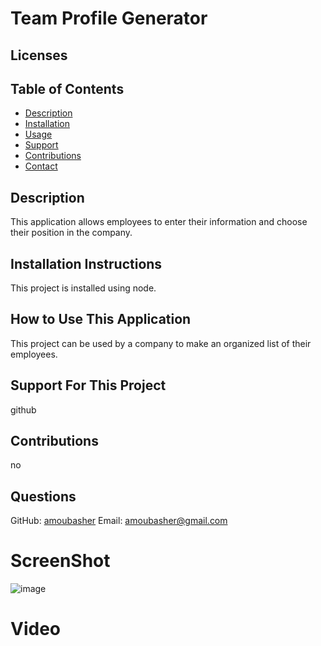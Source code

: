 # Team Profile Generator

  ## Licenses
  

  ## Table of Contents
  - [Description](#description)
  - [Installation](#installation)
  - [Usage](#usage)
  - [Support](#support)
  - [Contributions](#contributions)
  - [Contact](#email)

  ## Description
  This application allows employees to enter their information and choose their position in the company.

  ## Installation Instructions
  This project is installed using node.

  ## How to Use This Application
  This project can be used by a company to make an organized list of their employees.

  ## Support For This Project
  github

  ## Contributions
  no

  ## Questions
  GitHub: [amoubasher](https://github.com/amoubasher)
  Email: [amoubasher@gmail.com](mailto:amoubasher@gmail.com)



# ScreenShot

![image](https://user-images.githubusercontent.com/68880379/208288100-54bef6aa-d259-497a-b0ec-c4ab094dfa03.png)


# Video
